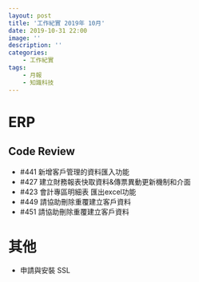 ```yaml
---
layout: post
title: '工作紀實 2019年 10月'
date: 2019-10-31 22:00
image: ''
description: ''
categories:
    - 工作紀實
tags:
    - 月報
    - 知識科技
---
```


# ERP

## Code Review

* #441 新增客戶管理的資料匯入功能
* #427 建立財務報表快取資料&傳票異動更新機制和介面
* #423 會計專區明細表 匯出excel功能
* #449 請協助刪除重覆建立客戶資料
* #451 請協助刪除重覆建立客戶資料

# 其他

* 申請與安裝 SSL
